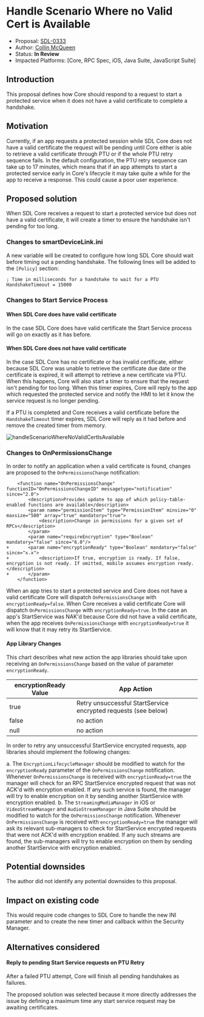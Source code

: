 # Handle Scenario Where no Valid Cert is Available

* Proposal: [SDL-0333](0333-handle-scenario-where-no-valid-cert-is-available.md)
* Author: [Collin McQueen](https://github.com/iCollin)
* Status: **In Review**
* Impacted Platforms: [Core, RPC Spec, iOS, Java Suite, JavaScript Suite]

## Introduction
This proposal defines how Core should respond to a request to start a protected service when it does not have a valid certificate to complete a handshake.

## Motivation
Currently, if an app requests a protected session while SDL Core does not have a valid certificate the request will be pending until Core either is able to retrieve a valid certificate through PTU or if the whole PTU retry sequence fails. In the default configuration, the PTU retry sequence can take up to 17 minutes, which means that if an app attempts to start a protected service early in Core's lifecycle it may take quite a while for the app to receive a response. This could cause a poor user experience.

## Proposed solution
When SDL Core receives a request to start a protected service but does not have a valid certificate, it will create a timer to ensure the handshake isn't pending for too long.

### Changes to smartDeviceLink.ini
A new variable will be created to configure how long SDL Core should wait before timing out a pending handshake.
The following lines will be added to the `[Policy]` section:
```
; Time in milliseconds for a handshake to wait for a PTU
HandshakeTimeout = 15000
```

### Changes to Start Service Process

#### When SDL Core does have valid certificate
In the case SDL Core does have valid certificate the Start Service process will go on exactly as it has before.

#### When SDL Core does not have valid certificate
In the case SDL Core has no certificate or has invalid certificate, either because SDL Core was unable to retrieve the certificate due date or the certificate is expired, it will attempt to retrieve a new certificate via PTU. When this happens, Core will also start a timer to ensure that the request isn't pending for too long. When this timer expires, Core will reply to the app which requested the protected service and notify the HMI to let it know the service request is no longer pending.

If a PTU is completed and Core receives a valid certificate before the `HandshakeTimeout` timer expires, SDL Core will reply as it had before and remove the created timer from memory.

![handleScenarioWhereNoValidCertIsAvailable](https://user-images.githubusercontent.com/12716076/117061498-4a15c000-acf0-11eb-9907-ebc733d236ba.png)

### Changes to OnPermissionsChange
In order to notify an application when a valid certificate is found, changes are proposed to the `OnPermissionsChange` notification:

```
    <function name="OnPermissionsChange" functionID="OnPermissionsChangeID" messagetype="notification" since="2.0">
        <description>Provides update to app of which policy-table-enabled functions are available</description>
        <param name="permissionItem" type="PermissionItem" minsize="0" maxsize="500" array="true" mandatory="true">
            <description>Change in permissions for a given set of RPCs</description>
        </param>
        <param name="requireEncryption" type="Boolean" mandatory="false" since="6.0"/>
+       <param name="encryptionReady" type="Boolean" mandatory="false" since="x.x">
+           <description>If true, encryption is ready. If false, encryption is not ready. If omitted, mobile assumes encryption ready.</description>
+       </param>
    </function>
```

When an app tries to start a protected service and Core does not have a valid certificate Core will dispatch `OnPermissionsChange` with `encryptionReady=false`. When Core receives a valid certificate Core will dispatch `OnPermissionsChange` with `encryptionReady=true`. In the case an app's StartService was NAK'd because Core did not have a valid certificate, when the app receives `OnPermissionsChange` with `encryptionReady=true` it will know that it may retry its StartService.

#### App Library Changes

This chart describes what new action the app libraries should take upon receiving an `OnPermissionsChange` based on the value of parameter `encryptionReady`.

|encryptionReady Value|App Action|
|--|--|
|true|Retry unsuccessful StartService encrypted requests (see below)|
|false|no action|
|null|no action|

In order to retry any unsuccessful StartService encrypted requests, app libraries should implement the following changes:

a. The `EncryptionLifecycleManager` should be modified to watch for the `encryptionReady` parameter of the `OnPermissionsChange` notification. Whenever `OnPermissionsChange` is received with `encryptionReady=true` the manager will check for an RPC StartService encrypted request that was not ACK'd with encryption enabled. If any such service is found, the manager will try to enable encryption on it by sending another StartService with encryption enabled.
b. The `StreamingMediaManager` in iOS or `VideoStreamManager` and `AudioStreamManager` in Java Suite should be modified to watch for the `OnPermissionsChange` notification. Whenever `OnPermissionsChange` is received with `encryptionReady=true` the manager will ask its relevant sub-managers to check for StartService encrypted requests that were not ACK'd with encryption enabled. If any such streams are found, the sub-managers will try to enable encryption on them by sending another StartService with encryption enabled.

## Potential downsides
The author did not identify any potential downsides to this proposal.

## Impact on existing code
This would require code changes to SDL Core to handle the new INI parameter and to create the new timer and callback within the Security Manager.

## Alternatives considered

#### Reply to pending Start Service requests on PTU Retry

After a failed PTU attempt, Core will finish all pending handshakes as failures.

The proposed solution was selected because it more directly addresses the issue by defining a maximum time any start service request may be awaiting certificates.
